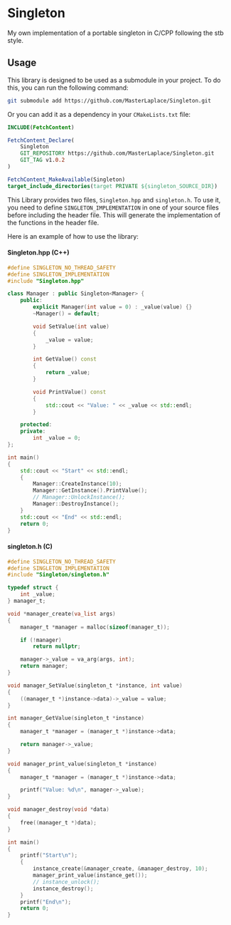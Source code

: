 # Singleton

My own implementation of a portable singleton in C/CPP following the stb style.

## Usage

This library is designed to be used as a submodule in your project. To do this,
you can run the following command:

```sh
git submodule add https://github.com/MasterLaplace/Singleton.git
```

Or you can add it as a dependency in your `CMakeLists.txt` file:

```cmake
INCLUDE(FetchContent)

FetchContent_Declare(
    Singleton
    GIT_REPOSITORY https://github.com/MasterLaplace/Singleton.git
    GIT_TAG v1.0.2
)

FetchContent_MakeAvailable(Singleton)
target_include_directories(target PRIVATE ${singleton_SOURCE_DIR})
```

This Library provides two files, `Singleton.hpp` and `singleton.h`. To use it,
you need to define `SINGLETON_IMPLEMENTATION` in one of your source files before
including the header file. This will generate the implementation of the functions
in the header file.

Here is an example of how to use the library:

#### Singleton.hpp (C++)

```cpp
#define SINGLETON_NO_THREAD_SAFETY
#define SINGLETON_IMPLEMENTATION
#include "Singleton.hpp"

class Manager : public Singleton<Manager> {
    public:
        explicit Manager(int value = 0) : _value(value) {}
        ~Manager() = default;

        void SetValue(int value)
        {
            _value = value;
        }

        int GetValue() const
        {
            return _value;
        }

        void PrintValue() const
        {
            std::cout << "Value: " << _value << std::endl;
        }

    protected:
    private:
        int _value = 0;
};

int main()
{
    std::cout << "Start" << std::endl;
    {
        Manager::CreateInstance(10);
        Manager::GetInstance().PrintValue();
        // Manager::UnlockInstance();
        Manager::DestroyInstance();
    }
    std::cout << "End" << std::endl;
    return 0;
}
```

#### singleton.h (C)

```c
#define SINGLETON_NO_THREAD_SAFETY
#define SINGLETON_IMPLEMENTATION
#include "Singleton/singleton.h"

typedef struct {
    int _value;
} manager_t;

void *manager_create(va_list args)
{
    manager_t *manager = malloc(sizeof(manager_t));

    if (!manager)
        return nullptr;

    manager->_value = va_arg(args, int);
    return manager;
}

void manager_SetValue(singleton_t *instance, int value)
{
    ((manager_t *)instance->data)->_value = value;
}

int manager_GetValue(singleton_t *instance)
{
    manager_t *manager = (manager_t *)instance->data;

    return manager->_value;
}

void manager_print_value(singleton_t *instance)
{
    manager_t *manager = (manager_t *)instance->data;

    printf("Value: %d\n", manager->_value);
}

void manager_destroy(void *data)
{
    free((manager_t *)data);
}

int main()
{
    printf("Start\n");
    {
        instance_create(&manager_create, &manager_destroy, 10);
        manager_print_value(instance_get());
        // instance_unlock();
        instance_destroy();
    }
    printf("End\n");
    return 0;
}
```
